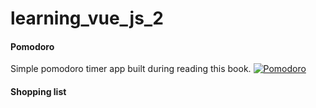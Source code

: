 # learning_vue_js_2

#### Pomodoro

Simple pomodoro timer app built during reading this book.
[![Pomodoro](https://github.com/MrBluesman/learning_vue_js_2/actions/workflows/pomodoro.yml/badge.svg)](https://github.com/MrBluesman/learning_vue_js_2/actions/workflows/pomodoro.yml)

#### Shopping list
